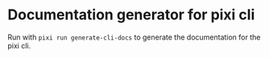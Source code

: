 # Documentation generator for pixi cli

Run with `pixi run generate-cli-docs` to generate the documentation for the pixi cli.
